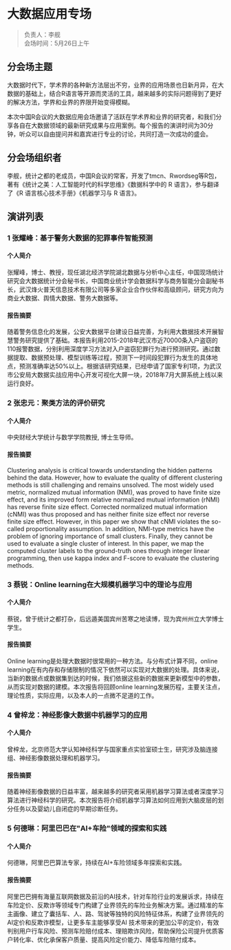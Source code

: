 # 大数据应用专场

> 负责人：李舰  
会场时间：5月26日上午  

## 分会场主题

大数据时代下，学术界的各种新方法层出不穷，业界的应用场景也日新月异，在大数据的基础上，结合R语言等开源而灵活的工具，越来越多的实际问题得到了更好的解决方法，学界和业界的界限开始变得模糊。

本次中国R会议的大数据应用会场邀请了活跃在学术界和业界的研究者，和我们分享各自在大数据领域的最新研究成果与应用案例。每个报告的演讲时间为30分钟，听众可以自由提问并和嘉宾进行专业的讨论，共同打造一次成功的盛会。

## 分会场组织者

李舰，统计之都的老成员，中国R会议的常客，开发了tmcn、Rwordseg等R包，著有《统计之美：人工智能时代的科学思维》《数据科学中的 R 语言》，参与翻译了《R 语言核心技术手册》《机器学习与 R 语言》。

## 演讲列表

### 1 张耀峰：基于警务大数据的犯罪事件智能预测

#### 个人简介

张耀峰，博士、教授，现任湖北经济学院湖北数据与分析中心主任，中国现场统计研究会大数据统计分会秘书长，中国商业统计学会数据科学与商务智能分会副秘书长，武汉烽火普天信息技术有限公司等多家企业合作伙伴和高级顾问，研究方向为商业大数据、舆情大数据、警务大数据等。

#### 报告摘要

随着警务信息化的发展，公安大数据平台建设日益完善，为利用大数据技术开展智慧警务研究提供了基础。本报告利用2015-2018年武汉市近70000条入户盗窃的110报警数据，分别利用深度学习方法对入户盗窃犯罪行为进行预测研究。通过数据提取、数据预处理、模型训练等过程，预测下一时间段犯罪行为发生的具体地点，预测准确率达50%以上。根据该研究结果，已经申请了国家专利1项，为武汉市公安局大数据实战应用中心开发可视化大屏一块，2018年7月大屏系统上线以来运行良好。

### 2 张忠元：聚类方法的评价研究

#### 个人简介

中央财经大学统计与数学学院教授, 博士生导师。

#### 报告摘要

Clustering analysis is critical towards understanding the hidden patterns behind the data. However, how to evaluate the quality of different clustering methods is still challenging and remains unsolved. The most widely used metric, normalized mutual information (NMI), was proved to have finite size effect, and its improved form relative normalized mutual information (rNMI) has reverse finite size effect. Corrected normalized mutual information (cNMI) was thus proposed and has neither finite size effect nor reverse finite size effect. However, in this paper we show that cNMI violates the so-called proportionality assumption. In addition, NMI-type metrics have the problem of ignoring importance of small clusters. Finally, they cannot be used to evaluate a single cluster of interest. In this paper, we map the computed cluster labels to the ground-truth ones through integer linear programming, then use kappa index and F-score to evaluate the clustering methods.

### 3 蔡锐：Online learning在大规模机器学习中的理论与应用

#### 个人简介

蔡锐，曾于统计之都打杂，后远遁美国宾州苦寒之地读博，现为宾州州立大学博士学生。

#### 报告摘要

Online learning是处理大数据时很常用的一种方法。与分布式计算不同，online learning在有内存和存储限制的情况下依然可以实现对大数据的处理。具体来说，当新的数据点或数据集到达的时候，我们依据这些新的数据来更新模型中的参数，从而实现对数据的建模。本次报告将回顾online learning发展历程，主要关注点，理论性质，实际应用，以及本人的一点微不足道的工作。

### 4 曾梓龙：神经影像大数据中机器学习的应用

#### 个人简介

曾梓龙，北京师范大学认知神经科学与国家重点实验室硕士生，研究涉及脑连接组、神经影像数据处理和机器学习。

#### 报告摘要

随着神经影像数据的日益丰富，越来越多的研究者采用机器学习算法或者深度学习算法进行神经科学的研究。本次报告将介绍机器学习算法如何应用到大脑皮层的划分任务以及婴幼儿自闭症的早期诊断任务。


### 5 何德琳：阿里巴巴在"AI+车险"领域的探索和实践

#### 个人简介

何德琳，阿里巴巴算法专家，持续在AI+车险领域多年探索和实践。

#### 报告摘要

阿里巴巴拥有海量互联网数据及前沿的AI技术，针对车险行业的发展诉求，持续在车险定价、反欺诈等领域专门构建了业界领先的车险业务解决方案。通过精准的车主画像、建立了囊括车、人、路、驾驶等独特的风险特征体系，构建了业界领先的AI定价和反欺诈模型，让更多车主能够享受AI 技术带来的更加公平的定价，有效判别用户行车风险、预测车险赔付成本、理赔欺诈风险，帮助保险公司提升优质客户转化率、优化承保客户质量、提高风险定价能力、降低车险赔付成本。
